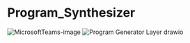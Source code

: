 # Program_Synthesizer
![MicrosoftTeams-image](https://github.com/GenerativeAI-Samsung/Program_Synthesizer/assets/124666746/5e7cba4e-fcd8-4088-8517-cf358e59fe24)
![Program Generator Layer drawio](https://github.com/GenerativeAI-Samsung/Program_Synthesizer/assets/124666746/460b89c9-1924-4ae0-9141-25755f295bf2)

